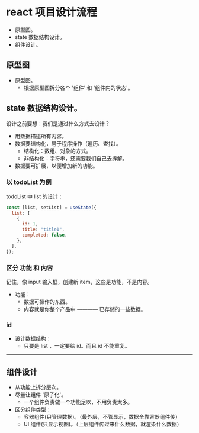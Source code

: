 # react 项目设计流程

- 原型图。
- state 数据结构设计。
- 组件设计。

## 原型图

- 原型图。
  - 根据原型图拆分各个 '组件' 和 '组件内的状态'。

## state 数据结构设计。

设计之前要想：我们是通过什么方式去设计？

- 用数据描述所有内容。
- 数据要结构化，易于程序操作（遍历、查找）。
  - 结构化：数组、对象的方式。
  - 非结构化：字符串，还需要我们自己去拆解。
- 数据要可扩展，以便增加新的功能。

### 以 todoList 为例

todoList 中 list 的设计：

```js
const [list, setList] = useState({
  list: [
    {
      id: 1,
      title: "title1",
      completed: false,
    },
  ],
});
```

### 区分 功能 和 内容

记住，像 input 输入框，创建新 item，这些是功能，不是内容。

- 功能：
  - 数据可操作的东西。
  - 内容就是你整个产品中 ———— 已存储的一些数据。

### id

- 设计数据结构：
  - 只要是 list ，一定要给 id。而且 id 不能重复。

---

## 组件设计

- 从功能上拆分层次。
- 尽量让组件 '原子化'。
  - 一个组件负责做一个功能足以，不用负责太多。
- 区分组件类型：
  - 容器组件(只管理数据)。（最外层，不管显示，数据全靠容器组件传）
  - UI 组件(只显示视图)。（上层组件传过来什么数据，就渲染什么数据）
